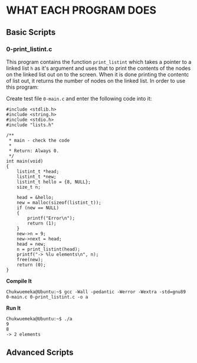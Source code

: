# WHAT EACH PROGRAM DOES

## Basic Scripts

### 0-print_listint.c
This program contains the function `print_listint` which takes a pointer to a linked list `h` as it's argument and uses that to print the contents of the nodes on the linked list out on to the screen. When it is done printing the contentc of list out, it returns the number of nodes on the linked list. In order to use this program:

Create test file `0-main.c` and enter the following code into it:

```
#include <stdlib.h>
#include <string.h>
#include <stdio.h>
#include "lists.h"

/**
 * main - check the code
 * 
 * Return: Always 0.
 */
int main(void)
{
    listint_t *head;
    listint_t *new;
    listint_t hello = {8, NULL};
    size_t n;

    head = &hello;
    new = malloc(sizeof(listint_t));
    if (new == NULL)
    {
        printf("Error\n");
        return (1);
    }
    new->n = 9;
    new->next = head;
    head = new;
    n = print_listint(head);
    printf("-> %lu elements\n", n);
    free(new);
    return (0);
}
```
**Compile It**
```
Chukwuemeka@Ubuntu:~$ gcc -Wall -pedantic -Werror -Wextra -std=gnu89 0-main.c 0-print_listint.c -o a
```
**Run It**
```
Chukwuemeka@Ubuntu:~$ ./a 
9
8
-> 2 elements
```



## Advanced Scripts
